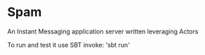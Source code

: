 Spam
======
An Instant Messaging application server written leveraging Actors

To run and test it use SBT invoke: 'sbt run'
